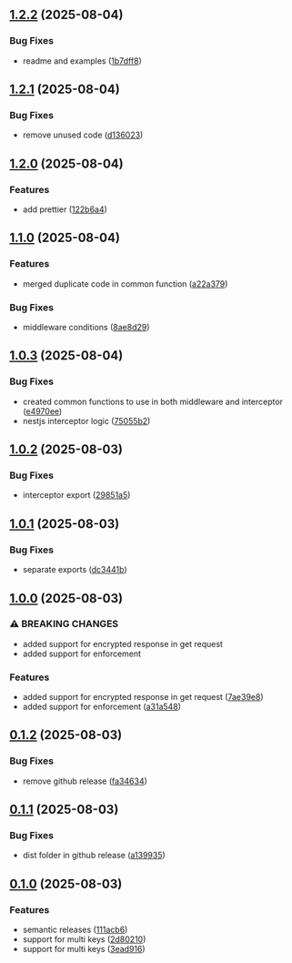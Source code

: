 ## [1.2.2](https://github.com/mgoyal98/e2ee-adapter/compare/v1.2.1...v1.2.2) (2025-08-04)

### Bug Fixes

* readme and examples ([1b7dff8](https://github.com/mgoyal98/e2ee-adapter/commit/1b7dff89228f8884f9f2ea88383b260d24ef50ef))

## [1.2.1](https://github.com/mgoyal98/e2ee-adapter/compare/v1.2.0...v1.2.1) (2025-08-04)

### Bug Fixes

* remove unused code ([d136023](https://github.com/mgoyal98/e2ee-adapter/commit/d136023e40570c1021313da43619383060e2f990))

## [1.2.0](https://github.com/mgoyal98/e2ee-adapter/compare/v1.1.0...v1.2.0) (2025-08-04)

### Features

* add prettier ([122b6a4](https://github.com/mgoyal98/e2ee-adapter/commit/122b6a4dde1dba17779572b025fb094e9365ddd1))

## [1.1.0](https://github.com/mgoyal98/e2ee-adapter/compare/v1.0.3...v1.1.0) (2025-08-04)

### Features

* merged duplicate code in common function ([a22a379](https://github.com/mgoyal98/e2ee-adapter/commit/a22a379382430b827721456f60bcf9e4bbf49a3a))

### Bug Fixes

* middleware conditions ([8ae8d29](https://github.com/mgoyal98/e2ee-adapter/commit/8ae8d29db66efa630b9f213624fdd46df397a1bc))

## [1.0.3](https://github.com/mgoyal98/e2ee-adapter/compare/v1.0.2...v1.0.3) (2025-08-04)

### Bug Fixes

* created common functions to use in both middleware and interceptor ([e4970ee](https://github.com/mgoyal98/e2ee-adapter/commit/e4970ee546078da24de84edb1f10ebaad74a7294))
* nestjs interceptor logic ([75055b2](https://github.com/mgoyal98/e2ee-adapter/commit/75055b22d4f556a6e2a4efd13753d2739e651f8e))

## [1.0.2](https://github.com/mgoyal98/e2ee-adapter/compare/v1.0.1...v1.0.2) (2025-08-03)

### Bug Fixes

* interceptor export ([29851a5](https://github.com/mgoyal98/e2ee-adapter/commit/29851a5ff4adcfa02ee2bf769bf79cf959a4e2c4))

## [1.0.1](https://github.com/mgoyal98/e2ee-adapter/compare/v1.0.0...v1.0.1) (2025-08-03)

### Bug Fixes

* separate exports ([dc3441b](https://github.com/mgoyal98/e2ee-adapter/commit/dc3441b618957784721378ed46ae2c160cc071f6))

## [1.0.0](https://github.com/mgoyal98/e2ee-adapter/compare/v0.1.2...v1.0.0) (2025-08-03)

### ⚠ BREAKING CHANGES

* added support for encrypted response in get request
* added support for enforcement

### Features

* added support for encrypted response in get request ([7ae39e8](https://github.com/mgoyal98/e2ee-adapter/commit/7ae39e875bce9ae2cdb0ea26f5aa9cd245a43ecf))
* added support for enforcement ([a31a548](https://github.com/mgoyal98/e2ee-adapter/commit/a31a548b8b082f8ecfde379cf71aaf9cb9d04ea4))

## [0.1.2](https://github.com/mgoyal98/e2ee-adapter/compare/v0.1.1...v0.1.2) (2025-08-03)

### Bug Fixes

* remove github release ([fa34634](https://github.com/mgoyal98/e2ee-adapter/commit/fa346349548ca0830accc51a6cb8cccac593f722))

## [0.1.1](https://github.com/mgoyal98/e2ee-adapter/compare/v0.1.0...v0.1.1) (2025-08-03)

### Bug Fixes

* dist folder in github release ([a139935](https://github.com/mgoyal98/e2ee-adapter/commit/a1399353d81b7007c768ab1fd96305c9f26562d4))

## [0.1.0](https://github.com/mgoyal98/e2ee-adapter/compare/v0.0.1...v0.1.0) (2025-08-03)

### Features

* semantic releases ([111acb6](https://github.com/mgoyal98/e2ee-adapter/commit/111acb6725e22e33d602ff6b6f329fe682901c09))
* support for multi keys ([2d80210](https://github.com/mgoyal98/e2ee-adapter/commit/2d80210df0fbcff05f4a6232336e09c1ee2cfd37))
* support for multi keys ([3ead916](https://github.com/mgoyal98/e2ee-adapter/commit/3ead9164ebc05a911663c8bbf75431c104de188f))
